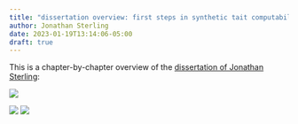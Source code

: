 ```yaml
---
title: "dissertation overview: first steps in synthetic tait computability"
author: Jonathan Sterling
date: 2023-01-19T13:14:06-05:00
draft: true
---
```


This is a chapter-by-chapter overview of the [dissertation of Jonathan Sterling](sterling-2021-thesis):

![](sterling-2021-thesis?collapse=true)

![](jms-000R)
![](jms-000U)
